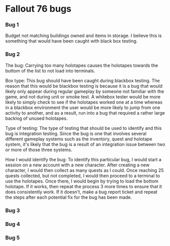 # Fallout 76 bugs 

### Bug 1
Budget not matching buildings owned and items in storage. 
I believe this is something that would have been caught with black box testing. 

### Bug 2
The bug: Carrying too many holotapes causes the holotapes towards the buttom of the list to not load into terminals.

Box type: This bug should have been caught during blackbox testing. The reason that this would be blackbox testing is because it is a bug that would likely only appear during regular gameplay by someone not familiar with the game, and not during unit or smoke test. A whitebox tester would be more likely to simply check to see if the holotapes worked one at a time whereas in a blackbox environment the user would be more likely to jump from one activity to another, and as a result, run into a bug that required a rather large backlog of unused holotapes. 

Type of testing: The type of testing that should be used to identify and this bug is integration testing. Since the bug is one that involves several different gameplay systems such as the inventory, quest and holotape system, it's likely that the bug is a result of an integration issue between two or more of those three systems. 

How I would identify the bug: To identify this particular bug, I would start a session on a new account with a new character. After creating a new character, I would then collect as many quests as I could. Once reaching 25 quests collected, but not completed, I would then proceed to a terminal to use the holotapes. Once there, I would begin by trying to load the bottom holotape. If it works, then repeat the process 3 more times to ensure that it does consistently work. If it doesn't, make a bug report ticket and repeat the steps after each potential fix for the bug has been made. 

### Bug 3

### Bug 4 

### Bug 5
